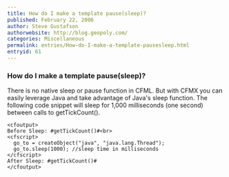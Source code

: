 ```yaml
---
title: How do I make a template pause(sleep)?
published: February 22, 2006
author: Steve Gustafson
authorwebsite: http://blog.geopoly.com/
categories: Miscellaneous
permalink: entries/How-do-I-make-a-template-pausesleep.html
entryid: 61
---
```


<h3>How do I make a template pause(sleep)?</h3>

<p>
There is no native sleep or pause function in CFML. But with CFMX you can easily leverage Java and take advantage of Java's sleep function. The following code snippet will  sleep for 1,000 milliseconds (one second) between calls to getTickCount().
</p>

<pre><code class="language-markup">&lt;cfoutput&gt;
Before Sleep: #getTickCount()#&lt;br&gt;
&lt;cfscript&gt;
  go_to = createObject(&quot;java&quot;, &quot;java.lang.Thread&quot;);
  go_to.sleep(1000); //sleep time in milliseconds
&lt;/cfscript&gt;
After Sleep: #getTickCount()#
&lt;/cfoutput&gt;
</code></pre>



